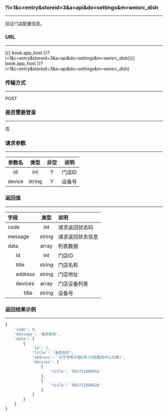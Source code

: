 ### ?i=1&c=entry&storeid=3&a=api&do=settings&m=weisrc_dish

---

验证门店配置信息。

### URL

---

[{{ book.app_host }}?i=1&c=entry&storeid=3&a=api&do=settings&m=weisrc_dish]({{ book.app_host }}?i=1&c=entry&storeid=3&a=api&do=settings&m=weisrc_dish)


### 传输方式

---

POST

### 是否需要登录

---

否


### 请求参数

---

| 参数名 | 类型 | 非空 | 说明 |
| :---: | :---: | :---: | :---: |
| id | int | Y | 门店ID |
| device | string | Y | 设备号 |


### 返回值

---

| 字段 | 类型 | 说明 |
| :--- | :---: | :--- |
| code | int | 请求返回状态码 |
| message | string | 请求返回状态信息 |
| data | array | 列表数据 |
| &nbsp;&nbsp;&nbsp;&nbsp;&nbsp;&nbsp;id | int | 门店ID     |
| &nbsp;&nbsp;&nbsp;&nbsp;&nbsp;&nbsp;title | string | 门店名称 |
| &nbsp;&nbsp;&nbsp;&nbsp;&nbsp;&nbsp;address | string | 门店地址 |
| &nbsp;&nbsp;&nbsp;&nbsp;&nbsp;&nbsp;devices | array | 门店设备列表 |
| &nbsp;&nbsp;&nbsp;&nbsp;&nbsp;&nbsp;&nbsp;&nbsp;&nbsp;&nbsp;&nbsp;&nbsp;title | string | 设备号 |


### 返回结果示例

---

``` js
{
    'code': 0,
    'message': '请求成功',
    'data': [
        {
            'id': 3,
            'title': '洛克的虾',
            'address': '兴宁市和平路5号(行政服务中心对面)',
            'devices': [
                {
                    'title': 'RX171108001A'
                },
                {
                    'title': 'RX171108002A'
                }
            ]
        }
    ]
}
```